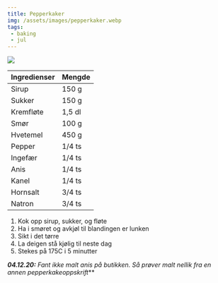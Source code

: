 ```yaml
---
title: Pepperkaker
img: /assets/images/pepperkaker.webp
tags: 
 - baking 
 - jul
---
```



![](./images/pepperkaker.webp)

|Ingredienser|Mengde|
|---|---|
|Sirup| 150 g|
|Sukker| 150 g|
|Kremfløte|1,5 dl|
|Smør|100 g|
|Hvetemel|450 g|
|Pepper|1/4 ts|
|Ingefær |1/4 ts|
|Anis|1/4 ts|
|Kanel|1/4 ts|
|Hornsalt|3/4 ts|
|Natron|3/4 ts|

1. Kok opp sirup, sukker, og fløte
2. Ha i smøret og avkjøl til blandingen er lunken
3. Sikt i det tørre
4. La deigen stå kjølig til neste dag
5. Stekes på 175C i 5 minutter

***04.12.20:** Fant ikke malt anis på butikken. Så prøver malt nellik fra en
annen pepperkakeoppskrift***
